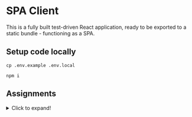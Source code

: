 # SPA Client

This is a fully built test-driven React application, ready to be exported to a static bundle - functioning as a SPA.

## Setup code locally

```shell
cp .env.example .env.local

npm i
```

## Assignments

<details>
  <summary>Click to expand!</summary>

## 1

### 1.1

Let's get familiar with the general building process of our SPA.

The following npm scripts have been provided.

- build
- clean
- export
- test
- lint

Your first assignment is to describe each of these scripts.
What you expect them to do, and why they might be important for the project.

### 1.2

Next, you need to provide an order in which to run these script to provide a fully deployment-ready static bundle
containing our SPA.

### 1.3

Get familiar with [Azure DevOps](https://azure.microsoft.com/en-us/services/devops/)

### 1.4

Now let's build a YAML file for Azure pipelines.
Provided is a yaml declaration of a Azure pipeline located at [./.ci/assignment1.yaml](.ci/assignment1.yaml).

To get you started here is some information about [stages, jobs, steps and tasks](https://docs.microsoft.com/en-us/azure/devops/pipelines/get-started/key-pipelines-concepts?view=azure-devops#stage).

- stages
  > You can organize the jobs in your pipeline into stages. Stages are the major divisions in a pipeline: "build this app", "run these tests", and "deploy to pre-production" are good examples of stages. They are a logical boundary in your pipeline at which you can pause the pipeline and perform various checks.
- jobs
  > A deployment job is a special type of job that's a collection of steps, which are run sequentially against the environment. A deployment job and a traditional job can exist in the same stage.
- steps
  > A step is the smallest building block of a pipeline. For example, a pipeline might consist of build and test steps. A step can either be a script or a task. A task is simply a pre-created script offered as a convenience to you. To view the available tasks, see the Build and release tasks reference. For information on creating custom tasks, see Create a custom task.
- tasks
  > A task is the building block for defining automation in a pipeline. A task is simply a packaged script or procedure that has been abstracted with a set of inputs.

With this information, you should now be able to extend the provided file to

1. print out `Hello World`
2. install node modules ([_hint_](https://docs.npmjs.com/cli/v6/commands/npm-ci))
3. run tests

### Solution

Solution provided in future branch:
`git checkout assignment/2`

## 2

For this next assignment, we will explore the different ways of building a pipeline for Azure DevOps.

During the first assignment, you might have built the pipeline by writing directly in the .yaml file.
This is not a bad way and most developers would prefer this way. Azure, however, isn't as developer-friendly as other CI/CD tools.
Each different Tasks comes with its object structure, and the only formatting help you can get is from the online editor itself.

Head over to Azure DevOps and ensure you have a pipeline set up.

### 2.1

Edit the provided pipeline [./.ci/assignment2.yaml](.ci/assignment2.yaml) with the online editor.
On the right-hand side, you should see a "tasks" menu.

Find the GitHub comment and finish setting up the task such that the pipeline will write a comment on an issue in your repo.
_Hint: You can click the "About this task" to see how to configure it_

### 2.2

Let's finish the pipeline for our code. Recall the script procedure from [1.2](##1.2).

### Solution

Solution provided in future branch:
`git checkout assignment/3`

## 3

Setup an Azure Web App. Head over to [Azure](https://portal.azure.com/)

### 3.1

Prepare the web app.

- Create a resource group in the West European region. (West is closer than North)
- Create a "Web App" resource:
  - Pick a .NET runtime. We recommend .NET Core 3.1.
  - Pick the Windows operation system. Required for our static application, as the IIS can be configured by code.
  - Create an App Service Plan. Be sure to pick the cheapest you can.

### 3.2 (optional)

Let's make your web app secure.

Azure provides something called Easy Auth. A quick way to lock your app with the internal AD from your Azure account.
Inside the Web App there is a section called Settings. There pick "Authentication / Authorization".

After turning on Auth you then need to pick : Log in with Azure Active Directory" in the dropdown and then proceed to configure the AAD provider.

In the AAD config, simply pick Express Management mode and click OK. This will set up an AAD application registration and tie the OAuth flow up to that app registration.

Finally, click Save.

Your application is now only reachable by users in your Azure account, which if this is your first time using Azure is only you.

### 3.3

Head back over to Azure DevOps.

Your final task is to setup a deployment task in the provided pipeline. [./.ci/assignment3.yaml](.ci/assignment3.yaml)
You need to zip your content, be aware of the directories.

The tasks you should use are:

- Azure Web App
- Archive files.

Note that in this pipeline, the trigger has changed.

### Solution

Solution provided in future branch:
`git checkout assignment/4`

## 4

`git checkout assignment/4`

### Solution

Solution provided in future branch:
`git checkout assignment/5`

</details>
